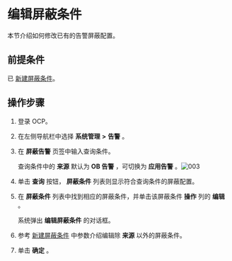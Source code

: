 编辑屏蔽条件 
===========================

本节介绍如何修改已有的告警屏蔽配置。

前提条件 
-------------------------

已 [新建屏蔽条件](../9.use-alert-management/14.new-shielding-conditions.md)。

操作步骤 
-------------------------

1. 登录 OCP。

   

2. 在左侧导航栏中选择 **系统管理** **\>** **告警** 。

   

3. 在 **屏蔽告警** 页签中输入查询条件。

   查询条件中的 **来源** 默认为 **OB 告警** ，可切换为 **应用告警** 。![003](https://help-static-aliyun-doc.aliyuncs.com/assets/img/zh-CN/4429060261/p271386.png)
   

4. 单击 **查询** 按钮， **屏蔽条件** 列表则显示符合查询条件的屏蔽配置。

   

5. 在 **屏蔽条件** 列表中找到相应的屏蔽条件，并单击该屏蔽条件 **操作** 列的 **编辑** 。

   系统弹出 **编辑屏蔽条件** 的对话框。
   

6. 参考 [新建屏蔽条件](../9.use-alert-management/14.new-shielding-conditions.md) 中参数介绍编辑除 **来源** 以外的屏蔽条件。

   

7. 单击 **确定** 。

   



